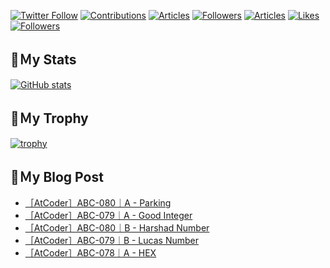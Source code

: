 [![Twitter Follow](https://img.shields.io/twitter/follow/hyperdb?label=twitter&logo=twitter&style=plastic)](https://twitter.com/hyperdb)
[![Contributions](https://badgen.org/img/qiita/hyperdb/contributions?style=plastic)](https://qiita.com/hyperdb)
[![Articles](https://badgen.org/img/qiita/hyperdb/articles?style=plastic)](https://qiita.com/hyperdb)
[![Followers](https://badgen.org/img/qiita/hyperdb/followers?style=plastic)](https://qiita.com/hyperdb)
[![Articles](https://badgen.org/img/zenn/hyperdb/articles?style=plastic)](https://zenn.dev/hyperdb)
[![Likes](https://badgen.org/img/zenn/hyperdb/likes?style=plastic)](https://zenn.dev/hyperdb)
[![Followers](https://badgen.org/img/zenn/hyperdb/followers?style=plastic)](https://zenn.dev/hyperdb)

## 🔖Ｍy Stats

[![GitHub stats](https://github-readme-stats.vercel.app/api?username=hyperdb&theme=radical&count_private=true&show_icons=true)](https://github.com/anuraghazra/github-readme-stats)

## 🔖Ｍy Trophy

[![trophy](https://github-profile-trophy.vercel.app/?username=hyperdb&theme=onedark)](https://github.com/ryo-ma/github-profile-trophy)

## 🔖Ｍy Blog Post

<!-- BLOG-POST-LIST:START -->
- [［AtCoder］ABC-080｜A - Parking](https://zenn.dev/hyperdb/articles/f1b425cb431524)
- [［AtCoder］ABC-079｜A - Good Integer](https://zenn.dev/hyperdb/articles/9365eef7818dde)
- [［AtCoder］ABC-080｜B - Harshad Number](https://zenn.dev/hyperdb/articles/8e577692cde16a)
- [［AtCoder］ABC-079｜B - Lucas Number](https://zenn.dev/hyperdb/articles/5fc1c75bbb986b)
- [［AtCoder］ABC-078｜A - HEX](https://zenn.dev/hyperdb/articles/e6dc594f04151a)
<!-- BLOG-POST-LIST:END -->
